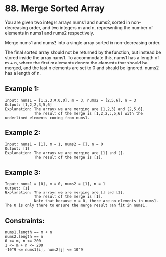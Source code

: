 # 88. Merge Sorted Array
    
You are given two integer arrays nums1 and nums2, sorted in non-decreasing order, and two integers m and n, representing the number of elements in nums1 and nums2 respectively.

Merge nums1 and nums2 into a single array sorted in non-decreasing order.

The final sorted array should not be returned by the function, but instead be stored inside the array nums1. To accommodate this, nums1 has a length of m + n, where the first m elements denote the elements that should be merged, and the last n elements are set to 0 and should be ignored. nums2 has a length of n.

## Example 1:

    Input: nums1 = [1,2,3,0,0,0], m = 3, nums2 = [2,5,6], n = 3
    Output: [1,2,2,3,5,6]
    Explanation: The arrays we are merging are [1,2,3] and [2,5,6].
                 The result of the merge is [1,2,2,3,5,6] with the underlined elements coming from nums1.
## Example 2:

    Input: nums1 = [1], m = 1, nums2 = [], n = 0
    Output: [1]
    Explanation: The arrays we are merging are [1] and [].
                 The result of the merge is [1].
## Example 3:

    Input: nums1 = [0], m = 0, nums2 = [1], n = 1
    Output: [1]
    Explanation: The arrays we are merging are [] and [1].
                 The result of the merge is [1].
                 Note that because m = 0, there are no elements in nums1. The 0 is only there to ensure the merge result can fit in nums1.
## Constraints:

    nums1.length == m + n
    nums2.length == n
    0 <= m, n <= 200
    1 <= m + n <= 200
    -10^9 <= nums1[i], nums2[j] <= 10^9